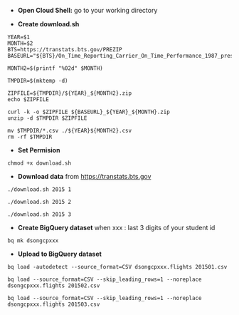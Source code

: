 - **Open Cloud Shell:** go to your working directory

- **Create download.sh**  

```
YEAR=$1
MONTH=$2
BTS=https://transtats.bts.gov/PREZIP
BASEURL="${BTS}/On_Time_Reporting_Carrier_On_Time_Performance_1987_present"

MONTH2=$(printf "%02d" $MONTH)

TMPDIR=$(mktemp -d)

ZIPFILE=${TMPDIR}/${YEAR}_${MONTH2}.zip
echo $ZIPFILE

curl -k -o $ZIPFILE ${BASEURL}_${YEAR}_${MONTH}.zip
unzip -d $TMPDIR $ZIPFILE

mv $TMPDIR/*.csv ./${YEAR}${MONTH2}.csv
rm -rf $TMPDIR
```

- **Set Permision** 
```
chmod +x download.sh
```

- **Download data** from https://transtats.bts.gov

```
./download.sh 2015 1
```
```
./download.sh 2015 2
```

```
./download.sh 2015 3
```


- **Create BigQuery dataset** when xxx : last 3 digits of your student id

```
bq mk dsongcpxxx
```

- **Upload to BigQuery dataset** 
```
bq load -autodetect --source_format=CSV dsongcpxxx.flights 201501.csv
```
```
bq load --source_format=CSV --skip_leading_rows=1 --noreplace dsongcpxxx.flights 201502.csv
```
```
bq load --source_format=CSV --skip_leading_rows=1 --noreplace dsongcpxxx.flights 201503.csv
```

